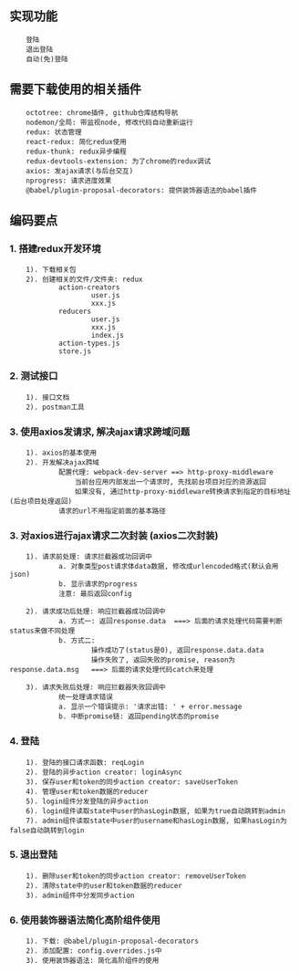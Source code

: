 ## 实现功能
		登陆
		退出登陆
		自动(免)登陆

## 需要下载使用的相关插件
		octotree: chrome插件, github仓库结构导航
		nodemon/全局: 带监视node, 修改代码自动重新运行
		redux: 状态管理
		react-redux: 简化redux使用
		redux-thunk: redux异步编程
		redux-devtools-extension: 为了chrome的redux调试
		axios: 发ajax请求(与后台交互)
		nprogress: 请求进度效果
		@babel/plugin-proposal-decorators: 提供装饰器语法的babel插件

## 编码要点
### 1. 搭建redux开发环境
		1). 下载相关包
		2). 创建相关的文件/文件夹: redux
				action-creators
						user.js
						xxx.js
				reducers
						user.js
						xxx.js
						index.js
				action-types.js
				store.js

### 2. 测试接口
		1). 接口文档
		2). postman工具

### 3. 使用axios发请求, 解决ajax请求跨域问题
		1). axios的基本使用
		2). 开发解决ajax跨域
				配置代理: webpack-dev-server ==> http-proxy-middleware
					当前台应用内部发出一个请求时, 先找前台项目对应的资源返回
					如果没有, 通过http-proxy-middleware转换请求到指定的目标地址(后台项目处理返回)
				请求的url不用指定前面的基本路径

### 3. 对axios进行ajax请求二次封装 (axios二次封装)
		1). 请求前处理: 请求拦截器成功回调中
				a. 对象类型post请求体data数据, 修改成urlencoded格式(默认会用json)
				b. 显示请求的progress
				注意: 最后返回config

		2). 请求成功后处理: 响应拦截器成功回调中
				a. 方式一: 返回response.data  ===> 后面的请求处理代码需要判断status来做不同处理
				b. 方式二:
						操作成功了(status是0), 返回response.data.data  
						操作失败了, 返回失败的promise, reason为response.data.msg   ===> 后面的请求处理代码catch来处理

		3). 请求失败后处理: 响应拦截器失败回调中
				统一处理请求错误
				a. 显示一个错误提示: '请求出错: ' + error.message
				b. 中断promise链: 返回pending状态的promise

### 4. 登陆
		1). 登陆的接口请求函数: reqLogin
		2). 登陆的异步action creator: loginAsync
		3). 保存user和token的同步action creator: saveUserToken 
		4). 管理user和token数据的reducer
		5). login组件分发登陆的异步action
		6). login组件读取state中user的hasLogin数据, 如果为true自动跳转到admin
		7). admin组件读取state中user的username和hasLogin数据, 如果hasLogin为false自动跳转到login

### 5. 退出登陆
		1). 删除user和token的同步action creator: removeUserToken
		2). 清除state中的user和token数据的reducer
		3). admin组件中分发同步action


### 6. 使用装饰器语法简化高阶组件使用
		1). 下载: @babel/plugin-proposal-decorators
		2). 添加配置: config.overrides.js中
		3). 使用装饰器语法: 简化高阶组件的使用


